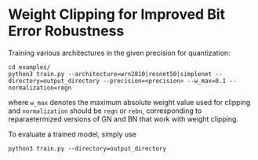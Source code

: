 # Weight Clipping for Improved Bit Error Robustness

Training various architectures in the given precision for quantization:

    cd examples/
    python3 train.py --architecture=wrn2810|resnet50|simplenet --directory=output_directory --precision=<precision> --w_max=0.1 --normalization=regn

where `w_max` denotes the maximum absolute weight value used for clipping and `normalization` should be `regn` or `rebn`, corresponding to reparaetermized versions of GN and BN that work with weight clipping.

To evaluate a trained model, simply use

    python3 train.py --directory=output_directory